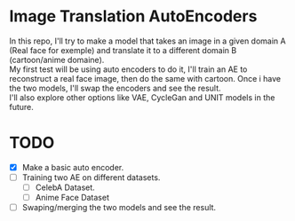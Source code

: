 # Image Translation AutoEncoders
In this repo, I'll try to make a model that takes an image in a given domain A (Real face for exemple) and translate it to a different domain B (cartoon/anime domaine).  
My first test will be using auto encoders to do it, I'll train an AE to reconstruct a real face image, then do the same with cartoon. Once i have the two models, I'll swap the encoders and see the result.  
I'll also explore other options like VAE, CycleGan and UNIT models in the future.    

# TODO
- [X] Make a basic auto encoder.
- [ ] Training two AE on different datasets.
    - [ ] CelebA Dataset.
    - [ ] Anime Face Dataset 
- [ ] Swaping/merging the two models and see the result.

